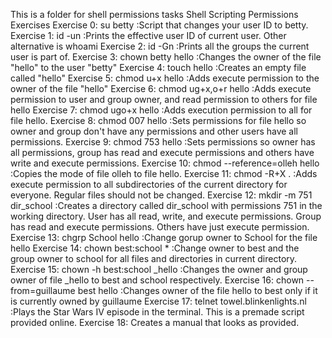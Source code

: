 This is a folder for shell permissions tasks
Shell Scripting Permissions Exercises Exercise 0: su betty :Script that changes your user ID to betty. Exercise 1: id -un :Prints the effective user ID of current user. Other alternative is whoami Exercise 2: id -Gn :Prints all the groups the current user is part of. Exercise 3: chown betty hello :Changes the owner of the file "hello" to the user "betty" Exercise 4: touch hello :Creates an empty file called "hello" Exercise 5: chmod u+x hello :Adds execute permission to the owner of the file "hello" Exercise 6: chmod ug+x,o+r hello :Adds execute permission to user and group owner, and read permission to others for file hello Exercise 7: chmod ugo+x hello :Adds execution permission to all for file hello. Exercise 8: chmod 007 hello :Sets permissions for file hello so owner and group don't have any permissions and other users have all permissions. Exercise 9: chmod 753 hello :Sets permissions so owner has all permissions, group has read and execute permissions and others have write and execute permissions. Exercise 10: chmod --reference=olleh hello :Copies the mode of file olleh to file hello. Exercise 11: chmod -R+X . :Adds execute permission to all subdirectories of the current directory for everyone. Regular files should not be changed. Exercise 12: mkdir -m 751 dir_school :Creates a directory called dir_school with permissions 751 in the working directory. User has all read, write, and execute permissions. Group has read and execute permissions. Others have just execute permission. Exercise 13: chgrp School hello :Change gorup owner to School for the file hello Exercise 14: chown best:school * :Change owner to best and the group owner to school for all files and directories in current directory. Exercise 15: chown -h best:school _hello :Changes the owner and group owner of file _hello to best and school respectively. Exercise 16: chown --from=guillaume best hello :Changes owner of the file hello to best only if it is currently owned by guillaume Exercise 17: telnet towel.blinkenlights.nl :Plays the Star Wars IV episode in the terminal. This is a premade script provided online. Exercise 18: Creates a manual that looks as provided.
